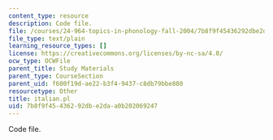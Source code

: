 ```yaml
---
content_type: resource
description: Code file.
file: /courses/24-964-topics-in-phonology-fall-2004/7b8f9f45436292dbe2daa0b202069247_italian.pl
file_type: text/plain
learning_resource_types: []
license: https://creativecommons.org/licenses/by-nc-sa/4.0/
ocw_type: OCWFile
parent_title: Study Materials
parent_type: CourseSection
parent_uid: f600f19d-ae22-b3f4-9437-c8db79bbe880
resourcetype: Other
title: italian.pl
uid: 7b8f9f45-4362-92db-e2da-a0b202069247
---
```

Code file.